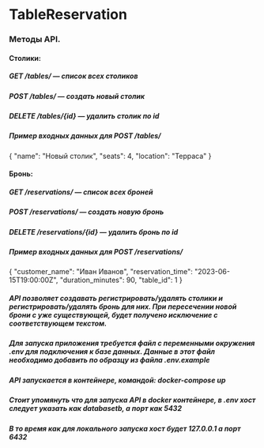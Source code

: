 <h1>TableReservation</h1>

<h3>Методы API.</h3>

<h4>Столики:</h4>
<h5>    GET /tables/ — список всех столиков</h5>
<h5>    POST /tables/ — создать новый столик</h5>
<h5>    DELETE /tables/{id} — удалить столик по id</h5>
<h5>Пример входных данных для POST /tables/</h5>
{
    "name": "Новый столик",
    "seats": 4,
    "location": "Терраса"
}

<h4>Бронь:<h4>
<h5>    GET /reservations/ — список всех броней</h5>
<h5>    POST /reservations/ — создать новую бронь</h5>
<h5>    DELETE /reservations/{id} — удалить бронь по id</h5>
<h5>Пример входных данных для POST /reservations/</h5>
{
  "customer_name": "Иван Иванов",
  "reservation_time": "2023-06-15T19:00:00Z",
  "duration_minutes": 90,
  "table_id": 1
}


<h5>API позволяет создавать регистрировать/удалять столики и регистрировать/удалять бронь для них.
При пересечении новой брони с уже существующей, будет получено исключение с соответствующем текстом.</h5>
<h5>Для запуска приложения требуется файл с переменными окружения .env для подключения к базе данных. Данные в этот файл необходимо добавить по образцу
из файла .env.example</h5>
<h5>API запускается в контейнере, командой: docker-compose up</h5>
<h5>Стоит упомянуть что для запуска API в docker контейнере, в .env хост следует указать как databasetb, а порт как 5432</h5>
<h5>В то время как для локального запуска хост будет 127.0.0.1 а порт 6432</h5>
